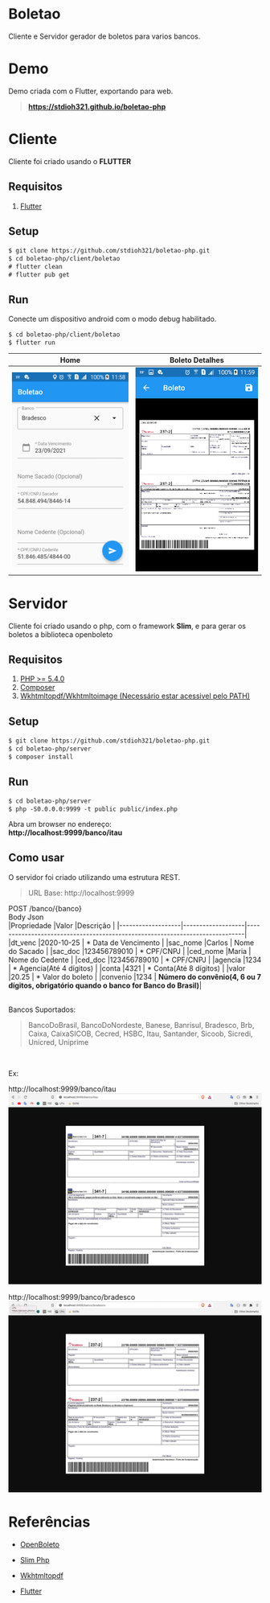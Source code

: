# Boletao

Cliente e Servidor gerador de boletos para varios bancos.

# Demo
Demo criada com o Flutter, exportando para web.
> **https://stdioh321.github.io/boletao-php**


# Cliente
Cliente foi criado usando o **FLUTTER**

## Requisitos
1.  [Flutter](https://flutter.dev/docs/get-started/install)

## Setup
```
$ git clone https://github.com/stdioh321/boletao-php.git
$ cd boletao-php/client/boletao
# flutter clean
# flutter pub get
```
## Run
Conecte um dispositivo android com o modo debug habilitado.

 ```
 $ cd boletao-php/client/boletao
 $ flutter run
 ```

Home | Boleto Detalhes
:---:|:---:
![Home 1!](docs/screenshots/client_android_2.png "Home 1") | ![Boleto Detalhes 1!](docs/screenshots/client_android_3.png "Boleto Detalhes 1")



# Servidor
Cliente foi criado usando o php, com o framework **Slim**, e para gerar os boletos a biblioteca openboleto

## Requisitos
1. [PHP >= 5.4.0](https://www.php.net/manual/en/install.php)
2. [Composer](https://getcomposer.org/download/)
3. [Wkhtmltopdf/Wkhtmltoimage (Necessário estar acessivel pelo PATH)](https://wkhtmltopdf.org/)

## Setup
```
$ git clone https://github.com/stdioh321/boletao-php.git
$ cd boletao-php/server
$ composer install
```
## Run

 ```
 $ cd boletao-php/server
 $ php -S0.0.0.0:9999 -t public public/index.php
 ```
Abra um browser no endereço: <br/>
**http://localhost:9999/banco/itau**

## Como usar
O servidor foi criado utilizando uma estrutura REST.

> URL Base: http://localhost:9999 <br>

POST /banco/{banco}
<br>
Body Json
<br>
|Propriedade        |Valor              |Descrição                                                                    | 
|-------------------|-------------------|-----------------------------------------------------------------------------| 
|dt_venc            |2020-10-25         | * Data de Vencimento                                                        |
|sac_nome           |Carlos             | Nome do Sacado                                                              |
|sac_doc            |123456789010       | * CPF/CNPJ                                                                  |
|ced_nome           |Maria              | Nome do Cedente                                                             |
|ced_doc            |123456789010       | * CPF/CNPJ                                                                  |
|agencia            |1234               | * Agencia(Até 4 dígitos)                                                    |
|conta              |4321               | * Conta(Até 8 dígitos)                                                      |
|valor              |20.25              | * Valor do boleto                                                           |
|convenio           |1234               | **Número do convênio(4, 6 ou 7 dígitos, obrigatório quando o banco for Banco  do Brasil)**|



<br>
Bancos Suportados:

> BancoDoBrasil, BancoDoNordeste, Banese, Banrisul, Bradesco, Brb, Caixa, CaixaSICOB, Cecred, HSBC, Itau, Santander, Sicoob, Sicredi, Unicred, Uniprime

<br>

Ex:<br> 

http://localhost:9999/banco/itau
![Boleto Itau!](docs/screenshots/server_itau.png "Boleto Itaul")

http://localhost:9999/banco/bradesco
![Boleto Bradesco!](docs/screenshots/server_bradesco.png "Boleto Bradescol")




# Referências
- [OpenBoleto](https://github.com/openboleto/openboleto)

- [Slim Php](http://www.slimframework.com/)

- [Wkhtmltopdf](https://wkhtmltopdf.org/)

- [Flutter](https://flutter.dev/)
